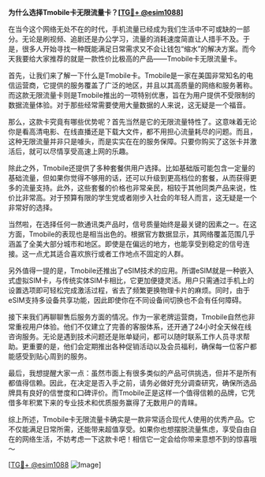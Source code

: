 **为什么选择Tmobile卡无限流量卡？[[TG💪+ @esim1088](https://t.me/s/esim1088)]**

在当今这个网络无处不在的时代，手机流量已经成为我们生活中不可或缺的一部分。无论是刷视频、追剧还是办公学习，流量的消耗速度简直让人措手不及。于是，很多人开始寻找一种既能满足日常需求又不会让钱包“缩水”的解决方案。而今天我要给大家推荐的就是一款性价比极高的产品——Tmobile卡无限流量卡。

首先，让我们来了解一下什么是Tmobile卡。Tmobile是一家在美国非常知名的电信运营商，它提供的服务覆盖了广泛的地区，并且以其高质量的网络和服务著称。而这款无限流量卡则是Tmobile推出的一项特别优惠，旨在为用户提供不受限制的数据流量体验。对于那些经常需要使用大量数据的人来说，这无疑是一个福音。

那么，这款卡究竟有哪些优势呢？首先当然是它的无限流量特性了。这意味着无论你是看高清电影、在线直播还是下载大文件，都不用担心流量耗尽的问题。而且，这种无限流量并非只是噱头，而是实实在在的服务保障。只要你购买了这张卡并激活后，就可以尽情享受高速上网的乐趣。

除此之外，Tmobile还提供了多种套餐供用户选择。比如基础版可能包含一定量的基础流量，但如果你觉得不够用的话，还可以升级到更高档位的套餐，从而获得更多的流量支持。此外，这些套餐的价格也非常亲民，相较于其他同类产品来说，性价比非常高。对于预算有限的学生党或者刚步入社会的年轻人而言，这无疑是一个非常好的选择。

当然啦，在选择任何一款通讯类产品时，信号质量始终是最关键的因素之一。在这方面，Tmobile的表现也是相当出色的。根据官方数据显示，其网络覆盖范围几乎涵盖了全美大部分城市和地区。即使是在偏远的地方，也能享受到稳定的信号连接。这一点尤其适合喜欢旅行或者工作地点不固定的人群。

另外值得一提的是，Tmobile还推出了eSIM技术的应用。所谓eSIM就是一种嵌入式虚拟SIM卡，与传统实体SIM卡相比，它更加便捷灵活。用户只需通过手机上的设置选项即可轻松完成激活过程，省去了频繁更换物理卡片的麻烦。同时，由于eSIM支持多设备共享功能，因此即使你在不同设备间切换也不会有任何障碍。

接下来我们再聊聊售后服务方面的情况。作为一家老牌运营商，Tmobile自然也非常重视用户体验。他们不仅建立了完善的客服体系，还开通了24小时全天候在线咨询服务。无论是遇到技术问题还是账单疑问，都可以随时联系工作人员寻求帮助。更重要的是，他们会定期推出各种促销活动以及会员福利，确保每一位客户都能感受到贴心周到的服务。

最后，我想提醒大家一点：虽然市面上有很多类似的产品可供挑选，但并不是所有都值得信赖。因此，在决定是否入手之前，请务必做好充分调查研究，确保所选品牌具有良好的信誉度和口碑评价。而Tmobile正是这样一个值得信赖的品牌，它凭借多年积累下来的专业技术和优质服务赢得了无数用户的青睐。

综上所述，Tmobile卡无限流量卡确实是一款非常适合现代人使用的优秀产品。它不仅能满足日常所需，还能带来超值享受。如果你也想摆脱流量焦虑，享受自由自在的网络生活，不妨考虑一下这款卡吧！相信它一定会给你带来意想不到的惊喜哦～

[[TG💪+ @esim1088](https://t.me/s/esim1088) ![Image](https://i.postimg.cc/4NQfJmqS/Snipaste-2025-05-13-00-14-12.png)]